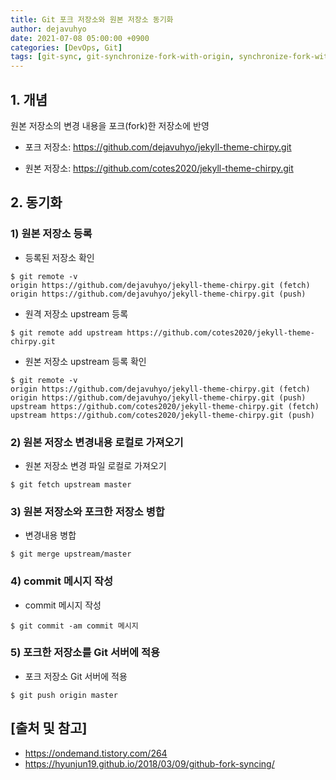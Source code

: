 ```yaml
---
title: Git 포크 저장소와 원본 저장소 동기화
author: dejavuhyo
date: 2021-07-08 05:00:00 +0900
categories: [DevOps, Git]
tags: [git-sync, git-synchronize-fork-with-origin, synchronize-fork-with-origin, git-fork-origin, 포크-저장소-원본 저장소-동기화, git-동기화]
---
```


## 1. 개념
원본 저장소의 변경 내용을 포크(fork)한 저장소에 반영

* 포크 저장소: https://github.com/dejavuhyo/jekyll-theme-chirpy.git

* 원본 저장소: https://github.com/cotes2020/jekyll-theme-chirpy.git

## 2. 동기화

### 1) 원본 저장소 등록

* 등록된 저장소 확인

```shell
$ git remote -v
origin https://github.com/dejavuhyo/jekyll-theme-chirpy.git (fetch)
origin https://github.com/dejavuhyo/jekyll-theme-chirpy.git (push)
```

* 원격 저장소 upstream 등록

```shell
$ git remote add upstream https://github.com/cotes2020/jekyll-theme-chirpy.git
```

* 원본 저장소 upstream 등록 확인

```shell
$ git remote -v
origin https://github.com/dejavuhyo/jekyll-theme-chirpy.git (fetch)
origin https://github.com/dejavuhyo/jekyll-theme-chirpy.git (push)
upstream https://github.com/cotes2020/jekyll-theme-chirpy.git (fetch)
upstream https://github.com/cotes2020/jekyll-theme-chirpy.git (push)
```

### 2) 원본 저장소 변경내용 로컬로 가져오기

* 원본 저장소 변경 파일 로컬로 가져오기

```shell
$ git fetch upstream master
```

### 3) 원본 저장소와 포크한 저장소 병합

* 변경내용 병합

```shell
$ git merge upstream/master
```

### 4) commit 메시지 작성

* commit 메시지 작성

```shell
$ git commit -am commit 메시지
```

### 5) 포크한 저장소를 Git 서버에 적용

* 포크 저장소 Git 서버에 적용

```shell
$ git push origin master
```

## [출처 및 참고]
* <https://ondemand.tistory.com/264>
* <https://hyunjun19.github.io/2018/03/09/github-fork-syncing/>
